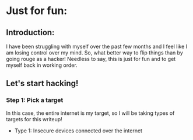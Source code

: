 # Just for fun:

## Introduction:

I have been struggling with myself over the past few months and I feel like I am losing control over my mind. So, what better way to flip things than by going rouge as a hacker! Needless to say, this is just for fun and to get myself back in working order.

## Let's start hacking!

### Step 1: Pick a target

In this case, the entire internet is my target, so I will be taking types of targets for this writeup!

- Type 1: Insecure devices connected over the internet

